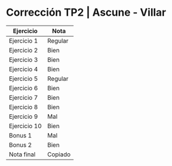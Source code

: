 # Corrección TP2 | Ascune - Villar

| Ejercicio    | Nota    |
| ------------ | ------- |
| Ejercicio 1  | Regular |
| Ejercicio 2  | Bien    |
| Ejercicio 3  | Bien    |
| Ejercicio 4  | Bien    |
| Ejercicio 5  | Regular |
| Ejercicio 6  | Bien    |
| Ejercicio 7  | Bien    |
| Ejercicio 8  | Bien    |
| Ejercicio 9  | Mal     |
| Ejercicio 10 | Bien    |
| Bonus 1      | Mal     |
| Bonus 2      | Bien    |
| Nota final   | Copiado |
